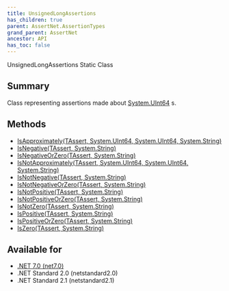 ```yaml
---
title: UnsignedLongAssertions
has_children: true
parent: AssertNet.AssertionTypes
grand_parent: AssertNet
ancestor: API
has_toc: false
---
```

UnsignedLongAssertions Static Class

## Summary
Class representing assertions made about [System.UInt64](https://learn.microsoft.com/en-us/dotnet/api/system.uint64) s.

## Methods
- [IsApproximately<TAssert>(TAssert, System.UInt64, System.UInt64, System.String)](m_assertnet_assertiontypes_unsignedlongassertions_isapproximately__1___0_system_uint64_system_uint64_system_string_.md)
- [IsNegative<TAssert>(TAssert, System.String)](m_assertnet_assertiontypes_unsignedlongassertions_isnegative__1___0_system_string_.md)
- [IsNegativeOrZero<TAssert>(TAssert, System.String)](m_assertnet_assertiontypes_unsignedlongassertions_isnegativeorzero__1___0_system_string_.md)
- [IsNotApproximately<TAssert>(TAssert, System.UInt64, System.UInt64, System.String)](m_assertnet_assertiontypes_unsignedlongassertions_isnotapproximately__1___0_system_uint64_system_uint64_system_string_.md)
- [IsNotNegative<TAssert>(TAssert, System.String)](m_assertnet_assertiontypes_unsignedlongassertions_isnotnegative__1___0_system_string_.md)
- [IsNotNegativeOrZero<TAssert>(TAssert, System.String)](m_assertnet_assertiontypes_unsignedlongassertions_isnotnegativeorzero__1___0_system_string_.md)
- [IsNotPositive<TAssert>(TAssert, System.String)](m_assertnet_assertiontypes_unsignedlongassertions_isnotpositive__1___0_system_string_.md)
- [IsNotPositiveOrZero<TAssert>(TAssert, System.String)](m_assertnet_assertiontypes_unsignedlongassertions_isnotpositiveorzero__1___0_system_string_.md)
- [IsNotZero<TAssert>(TAssert, System.String)](m_assertnet_assertiontypes_unsignedlongassertions_isnotzero__1___0_system_string_.md)
- [IsPositive<TAssert>(TAssert, System.String)](m_assertnet_assertiontypes_unsignedlongassertions_ispositive__1___0_system_string_.md)
- [IsPositiveOrZero<TAssert>(TAssert, System.String)](m_assertnet_assertiontypes_unsignedlongassertions_ispositiveorzero__1___0_system_string_.md)
- [IsZero<TAssert>(TAssert, System.String)](m_assertnet_assertiontypes_unsignedlongassertions_iszero__1___0_system_string_.md)

## Available for
- [.NET 7.0 (net7.0)](https://versionsof.net/core/7.0/)
- .NET Standard 2.0 (netstandard2.0)
- .NET Standard 2.1 (netstandard2.1)

